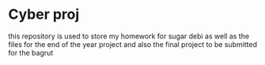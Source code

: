 # Cyber proj
this repository is used to store my homework for sugar debi
as well as the files for the end of the year project
and also the final project to be submitted for the bagrut
